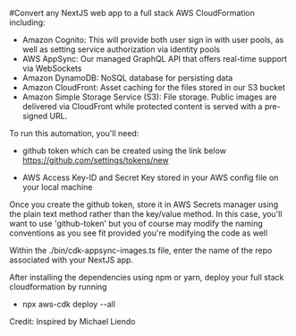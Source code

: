 #Convert any NextJS web app to a full stack AWS CloudFormation including:

- Amazon Cognito: This will provide both user sign in with user pools, as well as setting service authorization via identity pools
- AWS AppSync: Our managed GraphQL API that offers real-time support via WebSockets
- Amazon DynamoDB: NoSQL database for persisting data
- Amazon CloudFront: Asset caching for the files stored in our S3 bucket
- Amazon Simple Storage Service (S3): File storage. Public images are delivered via CloudFront while protected content is served with a pre-signed URL.


To run this automation, you'll need:

- github token which can be created using the link below
https://github.com/settings/tokens/new

- AWS Access Key-ID and Secret Key stored in your AWS config file on your local machine 

Once you create the github token, store it in AWS Secrets manager using the plain text method rather
than the key/value method. In this case, you'll want to use 'github-token' but you of course may modify the 
naming conventions as you see fit provided you're modifying the code as well

Within the ./bin/cdk-appsync-images.ts file, enter the name
of the repo associated with your NextJS app. 

After installing the dependencies using npm or yarn, deploy 
your full stack cloudformation by running

- npx aws-cdk deploy --all

Credit: Inspired by Michael Liendo 



